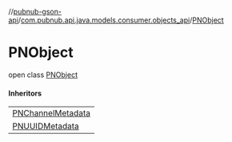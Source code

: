 //[pubnub-gson-api](../../../index.md)/[com.pubnub.api.java.models.consumer.objects_api](../index.md)/[PNObject](index.md)

# PNObject

open class [PNObject](index.md)

#### Inheritors

| |
|---|
| [PNChannelMetadata](../../com.pubnub.api.java.models.consumer.objects_api.channel/-p-n-channel-metadata/index.md) |
| [PNUUIDMetadata](../../com.pubnub.api.java.models.consumer.objects_api.uuid/-p-n-u-u-i-d-metadata/index.md) |
